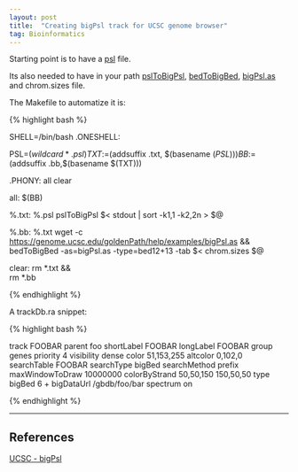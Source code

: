 ```yaml
---
layout: post
title:  "Creating bigPsl track for UCSC genome browser"
tag: Bioinformatics
---
```


Starting point is to have a [psl](https://genome.ucsc.edu/FAQ/FAQformat.html#format2) file. 

Its also needed to have in your path [pslToBigPsl](http://hgdownload.soe.ucsc.edu/admin/exe/linux.x86_64/pslToBigPsl), 
[bedToBigBed](http://hgdownload.soe.ucsc.edu/admin/exe/linux.x86_64/bedToBigBed), [bigPsl.as](https://genome.ucsc.edu/goldenPath/help/examples/bigPsl.as) and 
chrom.sizes file.

The Makefile to automatize it is:

{% highlight bash %}

SHELL=/bin/bash
.ONESHELL:

PSL=$(wildcard *.psl)
TXT:=$(addsuffix .txt, $(basename $(PSL)))
BB:=$(addsuffix .bb,$(basename $(TXT)))

.PHONY: all clear


all: $(BB)


%.txt: %.psl
        pslToBigPsl $< stdout | sort -k1,1 -k2,2n > $@

%.bb: %.txt
        wget -c https://genome.ucsc.edu/goldenPath/help/examples/bigPsl.as && \
        bedToBigBed -as=bigPsl.as -type=bed12+13 -tab $< chrom.sizes $@

clear:
        rm *.txt && \
        rm *.bb


{% endhighlight %}

A trackDb.ra snippet:


{% highlight bash %}

track FOOBAR
parent foo
shortLabel FOOBAR
longLabel FOOBAR
group genes
priority 4
visibility dense
color 51,153,255
altcolor 0,102,0
searchTable FOOBAR
searchType bigBed
searchMethod prefix
maxWindowToDraw 10000000
colorByStrand 50,50,150 150,50,50
type bigBed 6 +
bigDataUrl /gbdb/foo/bar
spectrum on

{% endhighlight %}

___

## References

[UCSC - bigPsl](https://genome.ucsc.edu/goldenPath/help/bigPsl.html)


